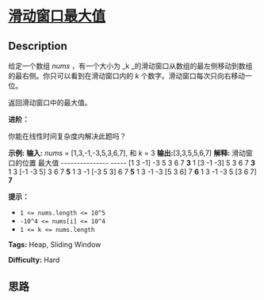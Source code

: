 # [滑动窗口最大值][title]

## Description

给定一个数组 _nums_ ，有一个大小为  _k  _的滑动窗口从数组的最左侧移动到数组的最右侧。你只可以看到在滑动窗口内的 _k_
个数字。滑动窗口每次只向右移动一位。

返回滑动窗口中的最大值。



**进阶：**

你能在线性时间复杂度内解决此题吗？



**示例:**
            **输入:** _nums_ = [1,3,-1,-3,5,3,6,7], 和 _k_ = 3    **输出:**[3,3,5,5,6,7]     **解释:**      滑动窗口的位置                最大值    ---------------               -----    [1  3  -1] -3  5  3  6  7       **3**     1 [3  -1  -3] 5  3  6  7       **3**     1  3 [-1  -3  5] 3  6  7       **5**     1  3  -1 [-3  5  3] 6  7       **5**     1  3  -1  -3 [5  3  6] 7       **6**     1  3  -1  -3  5 [3  6  7]      **7**



**提示：**

  * `1 <= nums.length <= 10^5`
  * `-10^4 <= nums[i] <= 10^4`
  * `1 <= k <= nums.length`


**Tags:** Heap, Sliding Window

**Difficulty:** Hard

## 思路

[title]: https://leetcode-cn.com/problems/sliding-window-maximum
